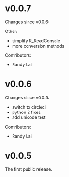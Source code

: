 # v0.0.7

Changes since v0.0.6:

  Other:
   - simplify R_ReadConsole
   - more conversion methods

  Contributors:
   - Randy Lai


# v0.0.6

Changes since v0.0.5:
   - switch to circleci
   - python 2 fixes
   - add unicode test

  Contributors:
   - Randy Lai


# v0.0.5

The first public release.
